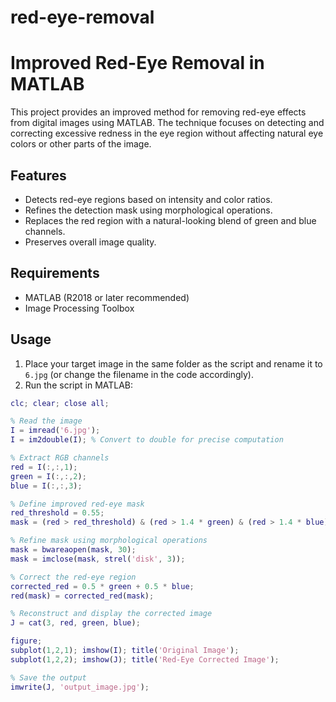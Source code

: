 # red-eye-removal
# Improved Red-Eye Removal in MATLAB

This project provides an improved method for removing red-eye effects from digital images using MATLAB. The technique focuses on detecting and correcting excessive redness in the eye region without affecting natural eye colors or other parts of the image.

## Features

- Detects red-eye regions based on intensity and color ratios.
- Refines the detection mask using morphological operations.
- Replaces the red region with a natural-looking blend of green and blue channels.
- Preserves overall image quality.

## Requirements

- MATLAB (R2018 or later recommended)
- Image Processing Toolbox

## Usage

1. Place your target image in the same folder as the script and rename it to `6.jpg` (or change the filename in the code accordingly).
2. Run the script in MATLAB:

```matlab
clc; clear; close all;

% Read the image
I = imread('6.jpg');
I = im2double(I); % Convert to double for precise computation

% Extract RGB channels
red = I(:,:,1);
green = I(:,:,2);
blue = I(:,:,3);

% Define improved red-eye mask
red_threshold = 0.55; 
mask = (red > red_threshold) & (red > 1.4 * green) & (red > 1.4 * blue) & (red - max(green, blue) > 0.15);

% Refine mask using morphological operations
mask = bwareaopen(mask, 30);
mask = imclose(mask, strel('disk', 3));

% Correct the red-eye region
corrected_red = 0.5 * green + 0.5 * blue;
red(mask) = corrected_red(mask);

% Reconstruct and display the corrected image
J = cat(3, red, green, blue);

figure;
subplot(1,2,1); imshow(I); title('Original Image');
subplot(1,2,2); imshow(J); title('Red-Eye Corrected Image');

% Save the output
imwrite(J, 'output_image.jpg');
